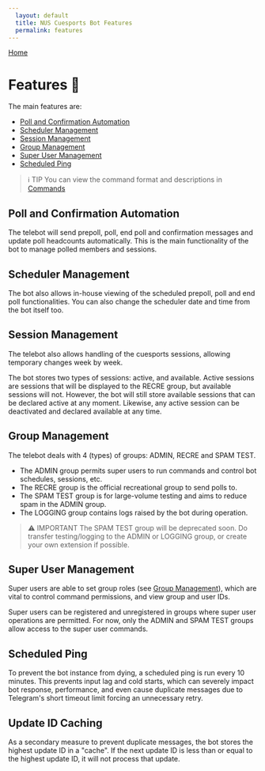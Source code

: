 ```yaml
---
  layout: default
  title: NUS Cuesports Bot Features
  permalink: features
---
```


[Home](index.md)

# Features 📌
The main features are:
* [Poll and Confirmation Automation](#poll-and-confirmation-automation)
* [Scheduler Management](#scheduler-management)
* [Session Management](#session-management)
* [Group Management](#group-management)
* [Super User Management](#super-user-management)
* [Scheduled Ping](#scheduled-ping)

> ℹ️ TIP
> You can view the command format and descriptions in [Commands](commands.md)

## Poll and Confirmation Automation
The telebot will send prepoll, poll, end poll and confirmation messages and update poll headcounts automatically. This is the main functionality of the bot to manage polled members and sessions.

## Scheduler Management
The bot also allows in-house viewing of the scheduled prepoll, poll and end poll functionalities. You can also change the scheduler date and time from the bot itself too.

## Session Management
The telebot also allows handling of the cuesports sessions, allowing temporary changes week by week. 

The bot stores two types of sessions: active, and available. Active sessions are sessions that will be displayed to the RECRE group, but available sessions will not.
However, the bot will still store available sessions that can be declared active at any moment. Likewise, any active session can be deactivated and declared available at any time.

## Group Management
The telebot deals with 4 (types) of groups: ADMIN, RECRE and SPAM TEST.
* The ADMIN group permits super users to run commands and control bot schedules, sessions, etc.
* The RECRE group is the official recreational group to send polls to.
* The SPAM TEST group is for large-volume testing and aims to reduce spam in the ADMIN group.
* The LOGGING group contains logs raised by the bot during operation.

> ⚠️ IMPORTANT
> The SPAM TEST group will be deprecated soon. Do transfer testing/logging to the ADMIN or LOGGING group, or create your own extension if possible.

## Super User Management
Super users are able to set group roles (see [Group Management](#group-management)), which are vital to control command permissions, and view group and user IDs.

Super users can be registered and unregistered in groups where super user operations are permitted. For now, only the ADMIN and SPAM TEST groups allow access to the super user commands.

## Scheduled Ping
To prevent the bot instance from dying, a scheduled ping is run every 10 minutes. This prevents input lag and cold starts, which can severely impact bot response, performance, and even cause duplicate messages due to Telegram's short timeout limit forcing an unnecessary retry.

## Update ID Caching
As a secondary measure to prevent duplicate messages, the bot stores the highest update ID in a "cache". If the next update ID is less than or equal to the highest update ID, it will not process that update.